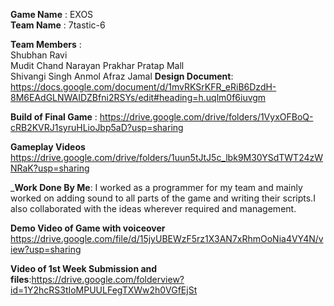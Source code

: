 **Game Name** : EXOS  
**Team Name**       :        7tastic-6

**Team Members**   :        
Shubhan Ravi  
Mudit Chand Narayan
Prakhar Pratap Mall  
Shivangi Singh
Anmol 
Afraz Jamal 
**Design Document**: https://docs.google.com/document/d/1mvRKSrKFR_eRiB6DzdH-8M6EAdGLNWAIDZBfni2RSYs/edit#heading=h.uqlm0f6iuvgm

**Build of Final Game** : https://drive.google.com/drive/folders/1VyxOFBoQ-cRB2KVRJ1syruHLioJbp5aD?usp=sharing

**Gameplay Videos** https://drive.google.com/drive/folders/1uun5tJtJ5c_lbk9M30YSdTWT24zWNRaK?usp=sharing

_**Work Done By Me**: I worked as a programmer for my team and mainly worked on adding sound to all parts of the game and writing their scripts.I also collaborated with the ideas wherever required and management.

**Demo Video of Game with voiceover** https://drive.google.com/file/d/15jyUBEWzF5rz1X3AN7xRhmOoNia4VY4N/view?usp=sharing

**Video of 1st Week Submission and files**:https://drive.google.com/folderview?id=1Y2hcRS3tIoMPUULFegTXWw2h0VGfEjSt
